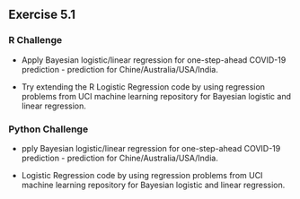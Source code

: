 
## Exercise 5.1

### R Challenge

* Apply Bayesian logistic/linear regression for  one-step-ahead  COVID-19 prediction - prediction for Chine/Australia/USA/India. 

* Try extending the R Logistic Regression code by using regression problems from UCI machine learning repository for  Bayesian logistic and linear regression. 

### Python Challenge

* pply Bayesian logistic/linear regression for  one-step-ahead  COVID-19 prediction - prediction for Chine/Australia/USA/India. 

* Logistic Regression code by using regression problems from UCI machine learning repository for  Bayesian logistic and linear regression. 